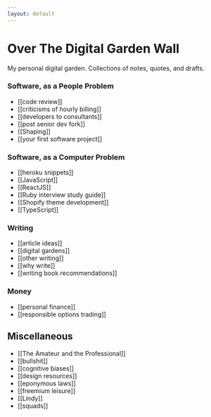 ```yaml
---
layout: default
---
```

# Over The Digital Garden Wall

My personal digital garden. Collections of notes, quotes, and drafts.
### Software, as a People Problem
* [[code review]]
* [[criticisms of hourly billing]]
* [[developers to consultants]]
* [[post senior dev fork]]
* [[Shaping]]
* [[your first software project]]
### Software, as a Computer Problem
* [[heroku snippets]]
* [[JavaScript]]
* [[ReactJS]]
* [[Ruby interview study guide]]
* [[Shopify theme development]]
* [[TypeScript]]
### Writing
* [[article ideas]]
* [[digital gardens]]
* [[other writing]]
* [[why write]]
* [[writing book recommendations]]

### Money
* [[personal finance]]
* [[responsible options trading]]

## Miscellaneous
* [[The Amateur and the Professional]]
* [[bullshit]]
* [[cognitive biases]]
* [[design resources]]
* [[eponymous laws]]
* [[freemium leisure]]
* [[Lindy]]
* [[squads]]